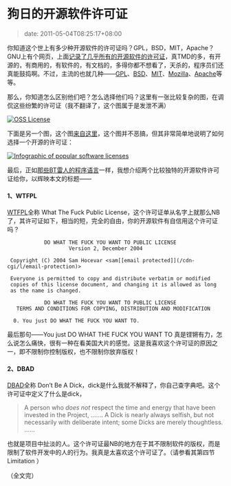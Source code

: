 # 狗日的开源软件许可证
>date: 2011-05-04T08:25:17+08:00


你知道这个世上有多少种开源软件的许可证吗？GPL，BSD，MIT，Apache？GNU上有个网页，上面[记录了几乎所有的开源软件的许可证](http://www.gnu.org/licenses/license-list.html)，真TMD的多，有开源的，有商用的，有软件的，有文档的，多得你都不想看了，天杀的，程序员们还真能鼓捣啊。不过，主流的也就几种——[GPL](http://www.gnu.org/licenses/gpl.html)、[BSD](https://en.wikipedia.org/wiki/BSD_licenses)、[MIT](https://en.wikipedia.org/wiki/MIT_License)、[Mozilla](http://www.mozilla.org/MPL/)、[Apache](http://www.apache.org/licenses/LICENSE-2.0)等等。


那么，你知道怎么区别他们吧？怎么选择他们吗？这里有一张比较复杂的图，在调侃这些纷繁的许可证（我不翻译了，这个图属于是发泄不满）


[![](https://coolshell.cn/wp-content/uploads/2011/05/OSS-License.jpg "OSS License")](https://coolshell.cn/wp-content/uploads/2011/05/OSS-License.jpg)


下面是另一个图，这个图[来自这里](http://pbagwl.com/post/5078147450/description-of-popular-software-licenses)，这个图并不恶搞，但其非常简单地说明了如何选择一个开源的许可证：



[![](https://coolshell.cn/wp-content/uploads/2011/05/Infographic-of-popular-software-licenses.jpg "Infographic of popular software licenses")](https://coolshell.cn/wp-content/uploads/2011/05/Infographic-of-popular-software-licenses.jpg)


最后，正如[那些BT雷人的程序语言](https://coolshell.cn/articles/4458.html "BT雷人的程序语言（大全）")一样，我想介绍两个比较独特的开源软件许可证给你，以辉映本文的标题——


#### 1、WTFPL


[WTFPL](http://sam.zoy.org/wtfpl/COPYING)全称 What The Fuck Public License，这个许可证单从名字上就那么NB了，其许可证如下，相当的短，完全的自由，你的开源软件有自信用这个许可证吗？



```
            DO WHAT THE FUCK YOU WANT TO PUBLIC LICENSE
                    Version 2, December 2004

 Copyright (C) 2004 Sam Hocevar <sam[[email protected]](/cdn-cgi/l/email-protection)>

 Everyone is permitted to copy and distribute verbatim or modified
 copies of this license document, and changing it is allowed as long
 as the name is changed.

            DO WHAT THE FUCK YOU WANT TO PUBLIC LICENSE
   TERMS AND CONDITIONS FOR COPYING, DISTRIBUTION AND MODIFICATION

  0. You just DO WHAT THE FUCK YOU WANT TO.
```

最后那句——You just DO WHAT THE FUCK YOU WANT TO 真是铿锵有力，怎么说怎么痛快，很有一种在看美国大片的感觉。这是我喜欢这个许可证的原因之一，即不限制你控制版权，也不限制你放弃版权！


#### 2、DBAD


[DBAD](https://github.com/SFEley/candy/blob/2f964916961a2dcccbb374cd389520ac2ac62226/LICENSE.markdown)全称 Don’t Be A Dick，dick是什么我就不解释了，你自己查字典吧。这个许可证中定义了什么是dick，



> 
> A person who *does not* respect the time and energy that have been invested in the Project, ……. A Dick is nearly always selfish, but not necessarily with deliberate intent; some Dicks are merely thoughtless. ……
> 
> 
> 


也就是项目中扯淡的人。这个许可证最NB的地方在于其不限制软件的版权，而是限制了软件开发中的人的行为。我真是太喜欢这个许可证了。（请参看其第四节Limitation ）


（全文完）



